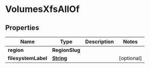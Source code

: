 

# VolumesXfsAllOf


## Properties

| Name | Type | Description | Notes |
|------------ | ------------- | ------------- | -------------|
|**region** | **RegionSlug** |  |  |
|**filesystemLabel** | [**String**](String.md) |  |  [optional] |



